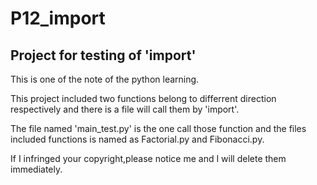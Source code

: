 # P12_import
## Project for testing of 'import' 

This is one of the note of the python learning.

This project included two functions belong to differrent direction respectively and there is a file will call them by 'import'.

The file named 'main_test.py' is the one call those function and the files included functions is named as Factorial.py and Fibonacci.py.

If I infringed your copyright,please notice me and I will delete them immediately.

